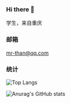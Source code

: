 ### Hi there 👋
学生，来自重庆

### 邮箱
mr-than@qq.com

### 统计

![Top Langs](https://github-readme-stats.vercel.app/api/top-langs/?username=Mr-than&layout=compact)

![Anurag's GitHub stats](https://github-readme-stats.vercel.app/api?username=Mr-than&show_icons=true&theme=radical)

<!--
**Mr-than/Mr-Than** is a ✨ _special_ ✨ repository because its `README.md` (this file) appears on your GitHub profile.

Here are some ideas to get you started:

- 🔭 I’m currently working on ...
- 🌱 I’m currently learning ...
- 👯 I’m looking to collaborate on ...
- 🤔 I’m looking for help with ...
- 💬 Ask me about ...
- 📫 How to reach me: ...
- 😄 Pronouns: ...
- ⚡ Fun fact: ...
-->
